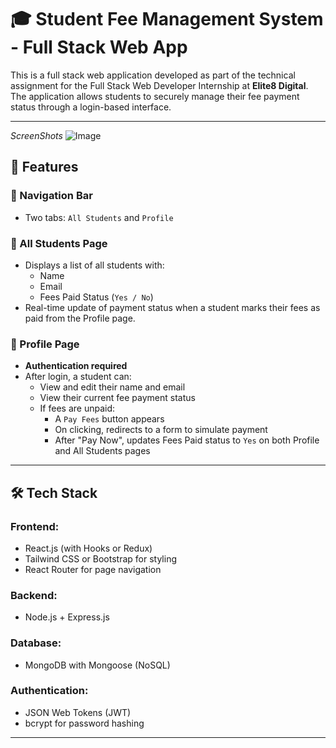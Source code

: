 # 🎓 Student Fee Management System - Full Stack Web App

This is a full stack web application developed as part of the technical assignment for the Full Stack Web Developer Internship at **Elite8 Digital**. The application allows students to securely manage their fee payment status through a login-based interface.

---
*ScreenShots*
![Image](https://github.com/user-attachments/assets/97de764a-3d8f-4c04-a5b9-d8a39df4742f)
## 🚀 Features

### 🔗 Navigation Bar
- Two tabs: `All Students` and `Profile`

### 👥 All Students Page
- Displays a list of all students with:
  - Name
  - Email
  - Fees Paid Status (`Yes / No`)
- Real-time update of payment status when a student marks their fees as paid from the Profile page.

### 👤 Profile Page
- **Authentication required**
- After login, a student can:
  - View and edit their name and email
  - View their current fee payment status
  - If fees are unpaid:
    - A `Pay Fees` button appears
    - On clicking, redirects to a form to simulate payment
    - After "Pay Now", updates Fees Paid status to `Yes` on both Profile and All Students pages

---

## 🛠️ Tech Stack

### Frontend:
- React.js (with Hooks or Redux)
- Tailwind CSS or Bootstrap for styling
- React Router for page navigation

### Backend:
- Node.js + Express.js

### Database:
- MongoDB with Mongoose (NoSQL)

### Authentication:
- JSON Web Tokens (JWT)
- bcrypt for password hashing

---
